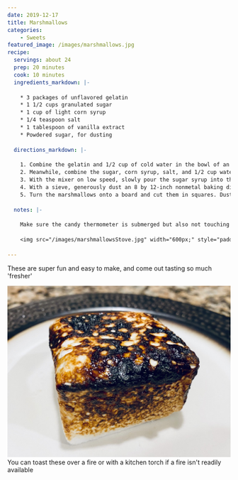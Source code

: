 ```yaml
---
date: 2019-12-17
title: Marshmallows
categories:
    - Sweets
featured_image: /images/marshmallows.jpg
recipe:
  servings: about 24
  prep: 20 minutes
  cook: 10 minutes
  ingredients_markdown: |-

    * 3 packages of unflavored gelatin
    * 1 1/2 cups granulated sugar
    * 1 cup of light corn syrup
    * 1/4 teaspoon salt
    * 1 tablespoon of vanilla extract
    * Powdered sugar, for dusting

  directions_markdown: |-

    1. Combine the gelatin and 1/2 cup of cold water in the bowl of an electric mixer fitted with the whisk attachment and allow to sit while you make the syrup.
    2. Meanwhile, combine the sugar, corn syrup, salt, and 1/2 cup water in a small saucepan and cook over medium heat until the sugar dissolves. Raise the heat to high and cook until the syrup reaches 240 degrees on a candy thermometer. Remove from the heat.
    3. With the mixer on low speed, slowly pour the sugar syrup into the dissolved gelatin. Put the mixer on high speed and whip until the mixture is very thick, about 15 minutes. Add the vanilla and mix thoroughly.
    4. With a sieve, generously dust an 8 by 12-inch nonmetal baking dish with confectioners' sugar. Pour the marshmallow mixture into the pan, smooth the top, and dust with more confectioners' sugar. Allow to stand uncovered overnight until it dries out.
    5. Turn the marshmallows onto a board and cut them in squares. Dust them with more confectioners' sugar.

  notes: |-

    Make sure the candy thermometer is submerged but also not touching the bottom of the pan to ensure accurate temperature readings.

    <img src="/images/marshmallowsStove.jpg" width="600px;" style="padding-left: 40px;">

---
```


These are super fun and easy to make, and come out tasting so much 'fresher'

![Toasted](/images/marshmallowsToasted.jpg)
You can toast these over a fire or with a kitchen torch if a fire isn't readily available
